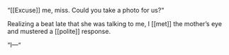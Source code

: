 “[[Excuse]] me, miss. Could you take a photo for us?“

Realizing a beat late that she was talking to me, I [[met]] the mother’s eye and mustered a [[polite]] response.

“I—“